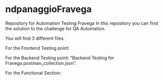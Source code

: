 # ndpanaggioFravega
Repository for Automation Testing Fravega
In this repository you can find the solution to the challenge for QA Automation.

You will find 3 different files.

For the Frontend Testing point:

For the Backend Testing point: "Backend Testing for Fravega.postman_collection.json".

For the Functional Section:
